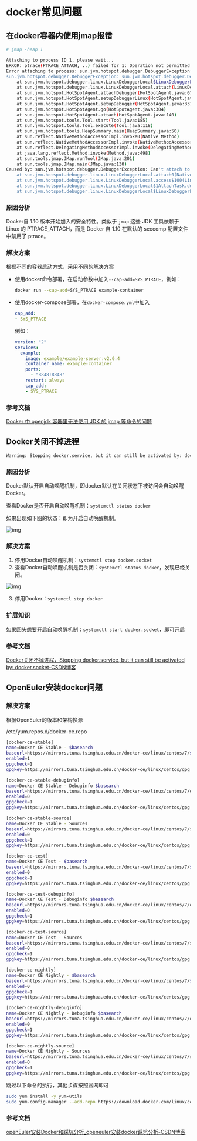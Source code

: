 # docker常见问题

## 在docker容器内使用jmap报错

```bash
# jmap -heap 1

Attaching to process ID 1, please wait...
ERROR: ptrace(PTRACE_ATTACH, ..) failed for 1: Operation not permitted
Error attaching to process: sun.jvm.hotspot.debugger.DebuggerException: Can't attach to the process: ptrace(PTRACE_ATTACH, ..) failed for 1: Operation not permitted
sun.jvm.hotspot.debugger.DebuggerException: sun.jvm.hotspot.debugger.DebuggerException: Can't attach to the process: ptrace(PTRACE_ATTACH, ..) failed for 1: Operation not permitted
	at sun.jvm.hotspot.debugger.linux.LinuxDebuggerLocal$LinuxDebuggerLocalWorkerThread.execute(LinuxDebuggerLocal.java:163)
	at sun.jvm.hotspot.debugger.linux.LinuxDebuggerLocal.attach(LinuxDebuggerLocal.java:278)
	at sun.jvm.hotspot.HotSpotAgent.attachDebugger(HotSpotAgent.java:671)
	at sun.jvm.hotspot.HotSpotAgent.setupDebuggerLinux(HotSpotAgent.java:611)
	at sun.jvm.hotspot.HotSpotAgent.setupDebugger(HotSpotAgent.java:337)
	at sun.jvm.hotspot.HotSpotAgent.go(HotSpotAgent.java:304)
	at sun.jvm.hotspot.HotSpotAgent.attach(HotSpotAgent.java:140)
	at sun.jvm.hotspot.tools.Tool.start(Tool.java:185)
	at sun.jvm.hotspot.tools.Tool.execute(Tool.java:118)
	at sun.jvm.hotspot.tools.HeapSummary.main(HeapSummary.java:50)
	at sun.reflect.NativeMethodAccessorImpl.invoke0(Native Method)
	at sun.reflect.NativeMethodAccessorImpl.invoke(NativeMethodAccessorImpl.java:62)
	at sun.reflect.DelegatingMethodAccessorImpl.invoke(DelegatingMethodAccessorImpl.java:43)
	at java.lang.reflect.Method.invoke(Method.java:498)
	at sun.tools.jmap.JMap.runTool(JMap.java:201)
	at sun.tools.jmap.JMap.main(JMap.java:130)
Caused by: sun.jvm.hotspot.debugger.DebuggerException: Can't attach to the process: ptrace(PTRACE_ATTACH, ..) failed for 1: Operation not permitted
	at sun.jvm.hotspot.debugger.linux.LinuxDebuggerLocal.attach0(Native Method)
	at sun.jvm.hotspot.debugger.linux.LinuxDebuggerLocal.access$100(LinuxDebuggerLocal.java:62)
	at sun.jvm.hotspot.debugger.linux.LinuxDebuggerLocal$1AttachTask.doit(LinuxDebuggerLocal.java:269)
	at sun.jvm.hotspot.debugger.linux.LinuxDebuggerLocal$LinuxDebuggerLocalWorkerThread.run(LinuxDebuggerLocal.java:138)
```

### 原因分析

Docker自 1.10 版本开始加入的安全特性。类似于 `jmap` 这些 JDK 工具依赖于 Linux 的 PTRACE_ATTACH，而是 Docker 自 1.10 在默认的 seccomp 配置文件中禁用了 ptrace。

### 解决方案

根据不同的容器启动方式，采用不同的解决方案

- 使用docker命令部署，在启动参数中加入`--cap-add=SYS_PTRACE`，例如：

  ```bash
  docker run --cap-add=SYS_PTRACE example-container
  ```

- 使用docker-compose部署，在`docker-compose.yml`中加入

  ```yaml
  cap_add:
  - SYS_PTRACE
  ```
  例如：

  ```yaml
  version: "2"
  services:
    example:
      image: example/example-server:v2.0.4
      container_name: example-container
      ports:
        - "8848:8848"
      restart: always
      cap_add:
      - SYS_PTRACE
  ```

### 参考文档

[Docker 中 openjdk 容器里无法使用 JDK 的 jmap 等命令的问题](https://juejin.cn/post/6844903730316312583)



## Docker关闭不掉进程

```bash
Warning: Stopping docker.service, but it can still be activated by: docker.socket
```

### 原因分析

Docker默认开启自动唤醒机制，即docker默认在关闭状态下被访问会自动唤醒Docker。

查看Docker是否开启自动唤醒机制：`systemctl status docker`

如果出现如下图的状态：即为开启自动唤醒机制。

![img](https://img-blog.csdnimg.cn/053bc3f93ffe4e44b5006e555367cb60.png)

### 解决方案

1. 停用Docker自动唤醒机制：`systemctl stop docker.socket`
2. 查看Docker自动唤醒机制是否关闭：`systemctl status docker`，发现已经关闭。

![img](https://img-blog.csdnimg.cn/1ac19485f4094832a08fd3141002ca88.png)

3. 停用Docker：`systemctl stop docker`

### 扩展知识

如果回头想要开启自动唤醒机制：`systemctl start docker.socket`，即可开启

### 参考文档

[Docker关闭不掉进程，Stopping docker.service, but it can still be activated by: docker.socket-CSDN博客](https://blog.csdn.net/qq_42595452/article/details/125061607)



## OpenEuler安装docker问题

### 解决方案

根据OpenEuler的版本和架构换源

/etc/yum.repos.d/docker-ce.repo

```bash
[docker-ce-stable]
name=Docker CE Stable - $basearch
baseurl=https://mirrors.tuna.tsinghua.edu.cn/docker-ce/linux/centos/7/$basearch/stable
enabled=1
gpgcheck=1
gpgkey=https://mirrors.tuna.tsinghua.edu.cn/docker-ce/linux/centos/gpg

[docker-ce-stable-debuginfo]
name=Docker CE Stable - Debuginfo $basearch
baseurl=https://mirrors.tuna.tsinghua.edu.cn/docker-ce/linux/centos/7/debug-$basearch/stable
enabled=0
gpgcheck=1
gpgkey=https://mirrors.tuna.tsinghua.edu.cn/docker-ce/linux/centos/gpg

[docker-ce-stable-source]
name=Docker CE Stable - Sources
baseurl=https://mirrors.tuna.tsinghua.edu.cn/docker-ce/linux/centos/7/source/stable
enabled=0
gpgcheck=1
gpgkey=https://mirrors.tuna.tsinghua.edu.cn/docker-ce/linux/centos/gpg

[docker-ce-test]
name=Docker CE Test - $basearch
baseurl=https://mirrors.tuna.tsinghua.edu.cn/docker-ce/linux/centos/7/$basearch/test
enabled=0
gpgcheck=1
gpgkey=https://mirrors.tuna.tsinghua.edu.cn/docker-ce/linux/centos/gpg

[docker-ce-test-debuginfo]
name=Docker CE Test - Debuginfo $basearch
baseurl=https://mirrors.tuna.tsinghua.edu.cn/docker-ce/linux/centos/7/debug-$basearch/test
enabled=0
gpgcheck=1
gpgkey=https://mirrors.tuna.tsinghua.edu.cn/docker-ce/linux/centos/gpg

[docker-ce-test-source]
name=Docker CE Test - Sources
baseurl=https://mirrors.tuna.tsinghua.edu.cn/docker-ce/linux/centos/7/source/test
enabled=0
gpgcheck=1
gpgkey=https://mirrors.tuna.tsinghua.edu.cn/docker-ce/linux/centos/gpg

[docker-ce-nightly]
name=Docker CE Nightly - $basearch
baseurl=https://mirrors.tuna.tsinghua.edu.cn/docker-ce/linux/centos/7/$basearch/nightly
enabled=0
gpgcheck=1
gpgkey=https://mirrors.tuna.tsinghua.edu.cn/docker-ce/linux/centos/gpg

[docker-ce-nightly-debuginfo]
name=Docker CE Nightly - Debuginfo $basearch
baseurl=https://mirrors.tuna.tsinghua.edu.cn/docker-ce/linux/centos/7/debug-$basearch/nightly
enabled=0
gpgcheck=1
gpgkey=https://mirrors.tuna.tsinghua.edu.cn/docker-ce/linux/centos/gpg

[docker-ce-nightly-source]
name=Docker CE Nightly - Sources
baseurl=https://mirrors.tuna.tsinghua.edu.cn/docker-ce/linux/centos/7/source/nightly
enabled=0
gpgcheck=1
gpgkey=https://mirrors.tuna.tsinghua.edu.cn/docker-ce/linux/centos/gpg
```

跳过以下命令的执行，其他步骤按照官网即可

```bash
sudo yum install -y yum-utils
sudo yum-config-manager --add-repo https://download.docker.com/linux/centos/docker-ce.repo
```

### 参考文档

[openEuler安装Docker和踩坑分析_openeuler安装docker踩坑分析-CSDN博客](https://blog.csdn.net/Jairoguo/article/details/118403323)